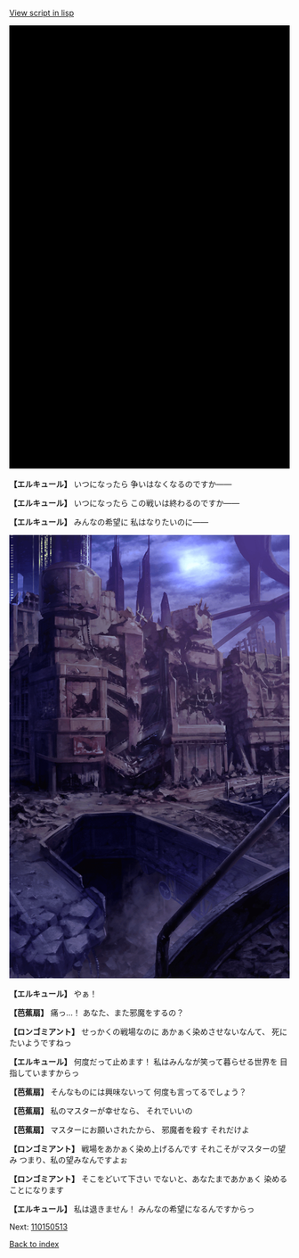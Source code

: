 [View script in lisp](../scripts/110150511.txt)

![bg_black.png](../images/backgrounds/bg_black.png)

**【エルキュール】**
いつになったら
争いはなくなるのですか――

**【エルキュール】**
いつになったら
この戦いは終わるのですか――

**【エルキュール】**
みんなの希望に
私はなりたいのに――

![devastated_city_night.png](../images/backgrounds/devastated_city_night.png)

**【エルキュール】**
やぁ！

**【芭蕉扇】**
痛っ…！
あなた、また邪魔をするの？

**【ロンゴミアント】**
せっかくの戦場なのに
あかぁく染めさせないなんて、
死にたいようですねっ

**【エルキュール】**
何度だって止めます！
私はみんなが笑って暮らせる世界を
目指していますからっ

**【芭蕉扇】**
そんなものには興味ないって
何度も言ってるでしょう？

**【芭蕉扇】**
私のマスターが幸せなら、
それでいいの

**【芭蕉扇】**
マスターにお願いされたから、
邪魔者を殺す
それだけよ

**【ロンゴミアント】**
戦場をあかぁく染め上げるんです
それこそがマスターの望み
つまり、私の望みなんですよぉ

**【ロンゴミアント】**
そこをどいて下さい
でないと、あなたまであかぁく
染めることになります

**【エルキュール】**
私は退きません！
みんなの希望になるんですからっ

Next: [110150513](110150513.md)

[Back to index](index.md)

